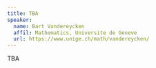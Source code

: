 ```yaml
---
title: TBA
speaker:
  name: Bart Vandereycken
  affil: Mathematics, Universite de Geneve
  url: https://www.unige.ch/math/vandereycken/
---
```


TBA

